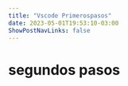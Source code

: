 ```yaml
---
title: "Vscode Primerospasos"
date: 2023-05-01T19:53:10-03:00
ShowPostNavLinks: false
---
```


# segundos pasos